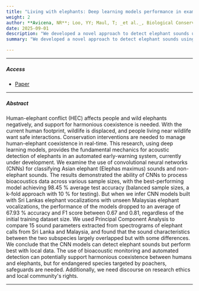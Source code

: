 ```yaml
---
title: "Living with elephants: Deep learning models performance in examining Asian elephant (Elephas maximus) sounds from Sri Lanka and Malaysia with considerations for application"
weight: 2
author: **Avicena, NR**; Loo, YY; Maul, T; _et al._, Biological Conservation
date: 2025-09-01
description: "We developed a novel approach to detect elephant sounds using convolutional neural network. Our model achieved 95% accuracy and can be used across different landscapes."
summary: "We developed a novel approach to detect elephant sounds using convolutional neural network. Our model achieved 95% accuracy and can be used across different landscapes."

---
```


---

[//]: # ()

##### Access

[//]: # ()

+ [Paper](https://www.sciencedirect.com/science/article/pii/S000632072500309X?via%3Dihub)


---

##### Abstract

Human-elephant conflict (HEC) affects people and wild elephants negatively, and support for harmonious coexistence is needed. With the current human footprint, wildlife is displaced, and people living near wildlife want safe interactions. Conservation interventions are needed to manage human-elephant coexistence in real-time. This research, using deep learning models, provides the fundamental mechanics for acoustic detection of elephants in an automated early-warning system, currently under development. We examine the use of convolutional neural networks (CNNs) for classifying Asian elephant (Elephas maximus) sounds and non-elephant sounds. The results demonstrated the ability of CNNs to process bioacoustics data across various sample sizes, with the best-performing model achieving 98.45 % average test accuracy (balanced sample sizes, a k-fold approach with 10 % for testing). But when we infer CNN models built with Sri Lankas elephant vocalizations with unseen Malaysias elephant vocalizations, the performance of the models dropped to an average of 67.93 % accuracy and F1 score between 0.67 and 0.81, regardless of the initial training dataset size. We used Principal Component Analysis to compare 15 sound parameters extracted from spectrograms of elephant calls from Sri Lanka and Malaysia, and found that the sound characteristics between the two subspecies largely overlapped but with some differences. We conclude that the CNN models can detect elephant sounds but perform best with local data. The use of bioacoustic monitoring and automated detection can potentially support harmonious coexistence between humans and elephants, but for endangered species targeted by poachers, safeguards are needed. Additionally, we need discourse on research ethics and local community's rights.

---
